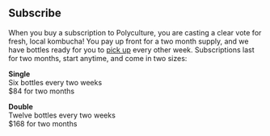 <h2 class="title gray" id="subscribe"><b>Subscribe</b></h2>

When you buy a subscription to Polyculture, you are casting a clear vote for fresh, local kombucha! You pay up front for a two month supply, and we have bottles ready for you to [pick up](#pickup) every other week. Subscriptions last for two months, start anytime, and come in two sizes:

**Single**  
Six bottles every two weeks  
$84 for two months

**Double**  
Twelve bottles every two weeks  
$168 for two months

<!-- [Payment plans?] -->